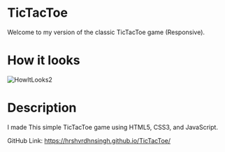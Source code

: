 # TicTacToe
  Welcome to my version of the classic TicTacToe game (Responsive).
# How it looks
 ![HowItLooks2](https://github.com/hrshvrdhnsingh/TicTacToe/assets/146512607/df66d8a8-2912-4d01-9266-a51c1160c496)
# Description
  I made This simple TicTacToe game using HTML5, CSS3, and JavaScript.
  
  GitHub Link: https://hrshvrdhnsingh.github.io/TicTacToe/
